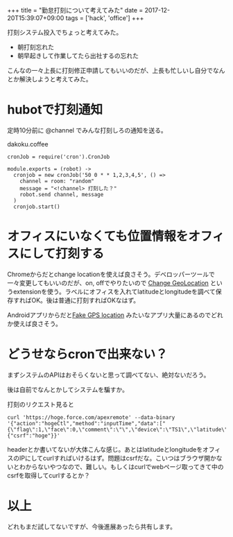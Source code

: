 +++
title = "勤怠打刻について考えてみた"
date = 2017-12-20T15:39:07+09:00
tags = ['hack', 'office']
+++

打刻システム投入でちょっと考えてみた。

* 朝打刻忘れた
* 朝早起きして作業してたら出社するの忘れた

こんなの一々上長に打刻修正申請してもいいのだが、上長も忙しいし自分でなんとか解決しようと考えてみた。

# hubotで打刻通知

定時10分前に @channel でみんな打刻しろの通知を送る。

dakoku.coffee

```
cronJob = require('cron').CronJob

module.exports = (robot) ->
  cronjob = new cronJob('50 0 * * 1,2,3,4,5', () =>
    channel = room: "random"
    message = "<!channel> 打刻した？"
    robot.send channel, message
  )
  cronjob.start()
```

# オフィスにいなくても位置情報をオフィスにして打刻する

Chromeからだとchange locationを使えば良さそう。デベロッパーツールで一々変更してもいいのだが、on, offでやりたいので
 [Change GeoLocation](https://chrome.google.com/webstore/detail/change-geolocation/njjpmclekpigefnogajiknnheheacoaj?hl=ja) というextensionを使う。ラベルにオフィスを入れてlatitudeとlongitudeを調べて保存すればOK。後は普通に打刻すればOKなはず。

Androidアプリからだと[Fake GPS location](https://play.google.com/store/apps/details?id=com.lexa.fakegps) みたいなアプリ大量にあるのでどれか使えば良さそう。

# どうせならcronで出来ない？

まずシステムのAPIはおそらくないと思って調べてない、絶対ないだろう。

後は自前でなんとかしてシステムを騙すか。

打刻のリクエスト見ると

```
curl 'https://hoge.force.com/apexremote' --data-binary '{"action":"hogeCtl","method":"inputTime","data":["{\"flag\":1,\"face\":0,\"comment\":\"\",\"device\":\"TS1\",\"latitude\":35.660464,\"longitude\":139.729249}"],"type":"rpc","tid":7,"ctx":{"csrf":"hoge"}}'
```

headerとか書いてないが大体こんな感じ。あとはlatitudeとlongitudeをオフィスのIPにしてcurlすればいけるはず。問題はcsrfだな。こいつはブラウザ開かないとわからないやつなので、難しい。もしくはcurlでwebページ取ってきて中のcsrfを取得してcurlするとか？

# 以上

どれもまだ試してないですが、今後進展あったら共有します。
